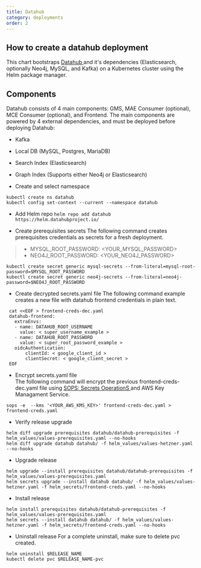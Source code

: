 ```yaml
---
title: Datahub
category: deployments
order: 2
---
```


## How to create a datahub deployment
This chart bootstraps <a href="https://github.com/acryldata/datahub-helm" target="_blank"> Datahub </a> and it's dependencies (Elasticsearch, optionally Neo4j, MySQL, and Kafka) on a Kubernetes cluster using the Helm package manager. 

## Components
Datahub consists of 4 main components: GMS, MAE Consumer (optional), MCE Consumer (optional), and Frontend. The main components are powered by 4 external dependencies, and must be deployed before deploying Datahub:

* Kafka
* Local DB (MySQL, Postgres, MariaDB)
* Search Index (Elasticsearch)
* Graph Index (Supports either Neo4j or Elasticsearch)
 
* Create and select namespace
```
kubectl create ns datahub
kubectl config set-context --current --namespace datahub
```
  
* Add Helm repo
``` helm repo add datahub https://helm.datahubproject.io/ ```

* Create prerequisites secrets
The following command creates prerequisites credentials as secrets for a fresh deployment. 

>   * MYSQL_ROOT_PASSWORD: <YOUR_MYSQL_PASSWORD>
>   * NEO4J_ROOT_PASSWORD: <YOUR_NEO4J_PASSWORD>

``` 
kubectl create secret generic mysql-secrets --from-literal=mysql-root-password=$MYSQL_ROOT_PASSWORD
kubectl create secret generic neo4j-secrets --from-literal=neo4j-password=$NEO4J_ROOT_PASSWORD
```

* Create decrypted secrets.yaml file
The following command example creates a new file with datahub frontend credentials in plain text.

 ```
  cat <<EOF > frontend-creds-dec.yaml
  datahub-frontend:
    extraEnvs:
    - name: DATAHUB_ROOT_USERNAME
      value: < super_username_example >
    - name: DATAHUB_ROOT_PASSWORD
      value: < super_root_password_example >
    oidcAuthentication:
        clientId: < google_client_id >
        clientSecret: < google_client_secret >
  EOF
  ```

* Encrypt secrets.yaml file   
The following command will encrypt the previous frontend-creds-dec.yaml file using <a href="https://github.com/mozilla/sops" target="_blank"> SOPS: Secrets OperationS </a> and AWS Key Managament Service.

``` 
sops -e  --kms '<YOUR_AWS_KMS_KEY>' frontend-creds-dec.yaml > frontend-creds.yaml 
```

* Verify release upgrade
``` 
helm diff upgrade prerequisites datahub/datahub-prerequisites -f helm_values/values-prerequisites.yaml --no-hooks
helm diff upgrade datahub datahub/ -f helm_values/values-hetzner.yaml --no-hooks
```

* Upgrade release
``` 
helm upgrade --install prerequisites datahub/datahub-prerequisites -f helm_values/values-prerequisites.yaml
helm secrets upgrade --install datahub datahub/ -f helm_values/values-hetzner.yaml -f helm_secrets/frontend-creds.yaml --no-hooks
```
  
* Install release 
```
helm install prerequisites datahub/datahub-prerequisites -f helm_values/values-prerequisites.yaml
helm secrets --install datahub datahub/ -f helm_values/values-hetzner.yaml -f helm_secrets/frontend-creds.yaml --no-hooks
```

* Uninstall release
For a complete uninstall, make sure to delete pvc created.

``` 
helm uninstall $RELEASE_NAME
kubectl delete pvc $RELEASE_NAME-pvc
```